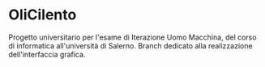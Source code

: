 # OliCilento
Progetto universitario per l'esame di Iterazione Uomo Macchina, del corso di informatica all'università di Salerno.
Branch dedicato alla realizzazione dell'interfaccia grafica.
